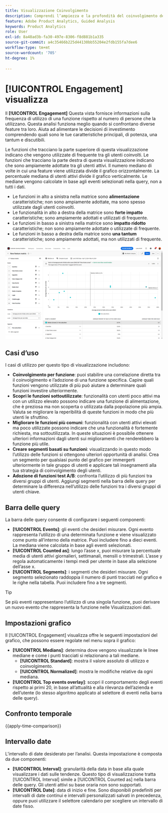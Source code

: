 ```yaml
---
title: Visualizzazione Coinvolgimento
description: Comprendi l’ampiezza e la profondità del coinvolgimento delle funzioni.
feature: Adobe Product Analytics, Guided Analysis
keywords: Product Analytics
role: User
exl-id: 8a48ad3b-fa30-497e-8306-f8d881b1a335
source-git-commit: a4c35466b225d44130bb55204e2fdb155fa7dee6
workflow-type: tm+mt
source-wordcount: '705'
ht-degree: 1%

---
```


# [!UICONTROL Engagement] visualizza

Il **[!UICONTROL Engagement]** Questa vista fornisce informazioni sulla frequenza di utilizzo di una funzione rispetto al numero di persone che la utilizzano. Questa analisi funziona meglio quando si confrontano diverse feature tra loro. Aiuta ad alimentare le decisioni di investimento comprendendo quali sono le tue caratteristiche principali, di potenza, una tantum e discutibili.

Le funzioni che tracciano la parte superiore di questa visualizzazione indicano che vengono utilizzate di frequente tra gli utenti coinvolti. Le funzioni che tracciano la parte destra di questa visualizzazione indicano che sono ampiamente adottate tra gli utenti attivi. Il numero mediano di volte in cui una feature viene utilizzata divide il grafico orizzontalmente. La percentuale mediana di utenti attivi divide il grafico verticalmente. Le mediane vengono calcolate in base agli eventi selezionati nella query, non a tutti i dati.

* Le funzioni in alto a sinistra nella matrice sono **alimentazione** caratteristiche; non sono ampiamente adottate, ma sono spesso utilizzate dagli utenti coinvolti.
* Le funzionalità in alto a destra della matrice sono **forte impatto** caratteristiche; sono ampiamente adottati e utilizzati di frequente.
* Le funzioni in basso a sinistra nella matrice sono **impatto ridotto** caratteristiche; non sono ampiamente adottate o utilizzate di frequente.
* Le funzioni in basso a destra della matrice sono **una tantum** caratteristiche; sono ampiamente adottati, ma non utilizzati di frequente.

![Schermata del coinvolgimento](../assets/feature-matrix.png)

## Casi d’uso

I casi di utilizzo per questo tipo di visualizzazione includono:

* **Coinvolgimento per funzione**: puoi stabilire una correlazione diretta tra il coinvolgimento e l’adozione di una funzione specifica. Capire quali funzioni vengono utilizzate di più può aiutare a determinare quali funzioni investire ulteriormente.
* **Scopri le funzioni sottoutilizzate**: funzionalità con utenti poco attivi ma con un utilizzo elevato possono indicare una funzione di alimentazione, che è preziosa ma non scoperta o utilizzata dalla popolazione più ampia. Valuta se migliorare la reperibilità di queste funzioni in modo che più utenti le sfruttino.
* **Migliorare le funzioni più comuni**: funzionalità con utenti attivi elevati ma poco utilizzate possono indicare che una funzionalità è fortemente richiesta, ma sottoutilizzata. In queste situazioni è possibile ottenere ulteriori informazioni dagli utenti sui miglioramenti che renderebbero la funzione più utile.
* **Creare segmenti basati su funzioni**: visualizzando in questo modo l’utilizzo delle funzioni si ottengono ulteriori opportunità di analisi. Crea un segmento per qualsiasi punto del grafico per immergerti ulteriormente in tale gruppo di utenti e applicare tali insegnamenti alla tua strategia di coinvolgimento degli utenti.
* **Adozione di funzioni test A/B**: confronta l’utilizzo di più funzioni tra diversi gruppi di utenti. Aggiungi segmenti nella barra delle query per determinare la differenza nell’utilizzo delle funzioni tra i diversi gruppi di utenti chiave.

## Barra delle query

La barra delle query consente di configurare i seguenti componenti:

* **[!UICONTROL Events]**: gli eventi che desideri misurare. Ogni evento rappresenta l’utilizzo di una determinata funzione e viene visualizzato come punto all’interno della matrice. Puoi includere fino a dieci eventi. La mediana viene calcolata in base agli eventi selezionati.
* **[!UICONTROL Counted as]**: lungo l’asse x, puoi misurare la percentuale media di utenti attivi giornalieri, settimanali, mensili o trimestrali. L’asse y regola automaticamente i tempi medi per utente in base alla selezione dell’asse x.
* **[!UICONTROL Segments]**: i segmenti che desideri misurare. Ogni segmento selezionato raddoppia il numero di punti tracciati nel grafico e le righe nella tabella. Puoi includere fino a tre segmenti.

>[!TIP]
>
>Se più eventi rappresentano l’utilizzo di una singola funzione, puoi derivare un nuovo evento che rappresenta la funzione nelle Visualizzazioni dati.

## Impostazioni grafico

Il [!UICONTROL Engagement] visualizza offre le seguenti impostazioni del grafico, che possono essere regolate nel menu sopra il grafico:

* **[!UICONTROL Medians]**: determina dove vengono visualizzate le linee mediane e come i punti tracciati si relazionano a tali mediane.
   * **[!UICONTROL Standard]**: mostra il valore assoluto di utilizzo e coinvolgimento.
   * **[!UICONTROL Normalized]**: mostra le modifiche relative da ogni mediana.
* **[!UICONTROL Top events overlay]**: scopri il comportamento degli eventi rispetto ai primi 20, in base all’attualità e alla rilevanza dell’azienda e dell’utente (lo stesso algoritmo applicato al selettore di eventi nella barra delle query).

## Confronto temporale

{{apply-time-comparison}}

## Intervallo date

L’intervallo di date desiderato per l’analisi. Questa impostazione è composta da due componenti:

* **[!UICONTROL Interval]**: granularità della data in base alla quale visualizzare i dati sulle tendenze. Questo tipo di visualizzazione tratta [!UICONTROL Interval] simile a [!UICONTROL Counted as] nella barra delle query. Gli utenti attivi su base oraria non sono supportati.
* **[!UICONTROL Date]**: data di inizio e fine. Sono disponibili predefiniti per intervalli di date continui e intervalli personalizzati salvati in precedenza, oppure puoi utilizzare il selettore calendario per scegliere un intervallo di date fisso.

